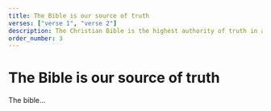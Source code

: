 ```yaml
---
title: The Bible is our source of truth
verses: ["verse 1", "verse 2"]
description: The Christian Bible is the highest authority of truth in all matters.
order_number: 3
---
```


# The Bible is our source of truth

The bible...